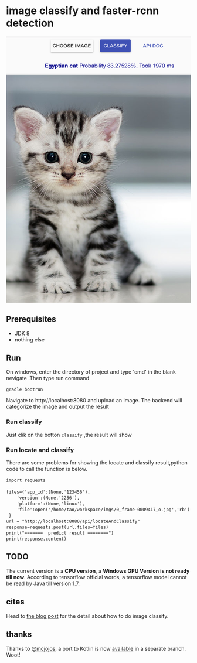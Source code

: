 # image classify and faster-rcnn detection

<div align="center" style="text-align:center"><img src="cat_classified.jpg" width="560"/></div>


## Prerequisites
- JDK 8
- nothing else

## Run

On windows, enter the directory of project and type 'cmd' in the blank nevigate .Then type run command 

```
gradle bootrun
```

Navigate to http://localhost:8080 and upload an image. The backend will categorize the image and output the result

### Run classify

Just clik on the botton `classify` ,the result will show

### Run locate and classify

There are some problems for showing the locate and classify result,python code to call the function is  below.

```
import requests

files={'app_id':(None,'123456'),
    'version':(None,'2256'),
    'platform':(None,'linux'),
    'file':open('/home/tao/workspace/imgs/0_frame-0009417_o.jpg','rb')
 }
url = "http://localhost:8080/api/locateAndClassify"
response=requests.post(url,files=files)
print("=======  predict result ========")
print(response.content)
```


## TODO

The current version is a **CPU version**, a **Windows GPU Version is not ready till now**. According to tensorflow official words, a tensorflow model cannot be read by Java till version 1.7.

## cites

Head to [the blog post](https://blog.newsplore.com/2017/07/31/zero-to-image-recognition-in-60-seconds-with-tensorflow-and-spring-boot) for the detail about how to do image classify.

## thanks

Thanks to [@mcjojos](https://github.com/mcjojos), a port to Kotlin is now [available](https://github.com/florind/inception-serving-sb/tree/kotlin) in a separate branch. Woot!

